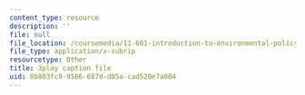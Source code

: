 ```yaml
---
content_type: resource
description: ''
file: null
file_location: /coursemedia/11-601-introduction-to-environmental-policy-and-planning-fall-2016/8b803fc99586687dd05acad520e7a004_ZNTBAKAT_WQ.srt
file_type: application/x-subrip
resourcetype: Other
title: 3play caption file
uid: 8b803fc9-9586-687d-d05a-cad520e7a004
---
```

